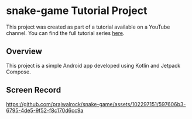 # snake-game Tutorial Project

This project was created as part of a tutorial available on a YouTube channel. 
You can find the full tutorial series [here](https://youtu.be/O3vsO8CR8VI?si=pJW_of1DhO-BW9Ag).

## Overview

This project is a simple Android app developed using Kotlin and Jetpack Compose.


## Screen Record
https://github.com/prajwalrock/snake-game/assets/102297151/597606b3-6795-4de5-9f52-f8c170d6cc9a

